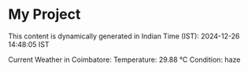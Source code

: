 # My Project

This content is dynamically generated in Indian Time (IST): 2024-12-26 14:48:05 IST


Current Weather in Coimbatore:
Temperature: 29.88 °C
Condition: haze
